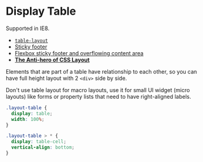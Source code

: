 # Display Table

Supported in IE8.

* [`table-layout`](https://developer.mozilla.org/en-US/docs/Web/CSS/table-layout)
* [Sticky footer](http://galengidman.com/2014/03/25/responsive-flexible-height-sticky-footers-in-css/)
* [Flexbox sticky footer and overflowing content area](http://stackoverflow.com/questions/20493621/the-flexbox-sticky-footer-and-the-overflowing-content-area)
* [**The Anti-hero of CSS Layout**](http://colintoh.com/blog/display-table-anti-hero)

Elements that are part of a table have relationship to each other, so you can have full height layout with 2 `<div>` side by side.

Don't use table layout for macro layouts, use it for small UI widget (micro layouts) like forms or property lists that need to have right-aligned labels.

```css
.layout-table {
  display: table;
  width: 100%;}

.layout-table > * {
  display: table-cell;
  vertical-align: bottom;}
```